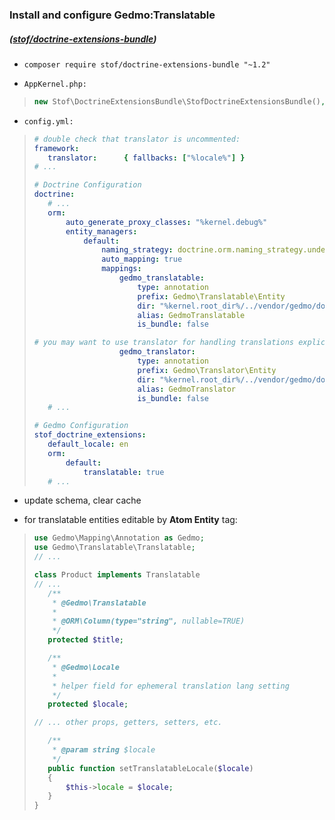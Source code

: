 ### Install and configure Gedmo:Translatable
##### ([stof/doctrine-extensions-bundle](https://github.com/stof/StofDoctrineExtensionsBundle))

* `composer require stof/doctrine-extensions-bundle "~1.2"`

* `AppKernel.php:`
>```php
>new Stof\DoctrineExtensionsBundle\StofDoctrineExtensionsBundle(),
>```

* `config.yml:`
>```yml
># double check that translator is uncommented:
>framework:
>    translator:      { fallbacks: ["%locale%"] }
># ...
>
># Doctrine Configuration
>doctrine:
>    # ...
>    orm:
>        auto_generate_proxy_classes: "%kernel.debug%"
>        entity_managers:
>            default:
>                naming_strategy: doctrine.orm.naming_strategy.underscore
>                auto_mapping: true
>                mappings:
>                    gedmo_translatable:
>                        type: annotation
>                        prefix: Gedmo\Translatable\Entity
>                        dir: "%kernel.root_dir%/../vendor/gedmo/doctrine-extensions/lib/Gedmo/Translatable/Entity"
>                        alias: GedmoTranslatable
>                        is_bundle: false
>
># you may want to use translator for handling translations explicitly in your entities (not mandatory for Atoms):
>                    gedmo_translator:
>                        type: annotation
>                        prefix: Gedmo\Translator\Entity
>                        dir: "%kernel.root_dir%/../vendor/gedmo/doctrine-extensions/lib/Gedmo/Translator/Entity"
>                        alias: GedmoTranslator
>                        is_bundle: false
>    # ...
>
># Gedmo Configuration
>stof_doctrine_extensions:
>    default_locale: en
>    orm:
>        default:
>            translatable: true
>    # ...
>```

* update schema, clear cache

* for translatable entities editable by __Atom Entity__ tag:
>```php
>use Gedmo\Mapping\Annotation as Gedmo;
>use Gedmo\Translatable\Translatable;
>// ...
>
>class Product implements Translatable
>// ...
>    /**
>     * @Gedmo\Translatable
>     *
>     * @ORM\Column(type="string", nullable=TRUE)
>     */
>    protected $title;
> 
>    /**
>     * @Gedmo\Locale
>     * 
>     * helper field for ephemeral translation lang setting
>     */
>    protected $locale;
> 
>// ... other props, getters, setters, etc.
> 
>    /**
>     * @param string $locale
>     */
>    public function setTranslatableLocale($locale)
>    {
>        $this->locale = $locale;
>    }
>}
>```